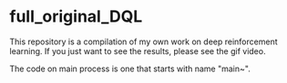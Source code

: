 # full_original_DQL
This repository is a compilation of my own work on deep reinforcement learning.
If you just want to see the results, please see the gif video.

The code on main process is one that starts with name "main~".
